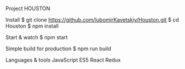 Project HOUSTON

Install
$ git clone https://github.com/lubomirKavetskiy/Houston.git
$ cd Houston
$ npm install

Start & watch
$ npm start

Simple build for production
$ npm run build

Languages & tools
JavaScript ES5
React
Redux
